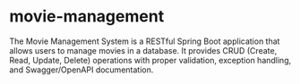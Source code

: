 # movie-management
The Movie Management System is a RESTful Spring Boot application that allows users to manage movies in a database. It provides CRUD (Create, Read, Update, Delete) operations with proper validation, exception handling, and Swagger/OpenAPI documentation.
